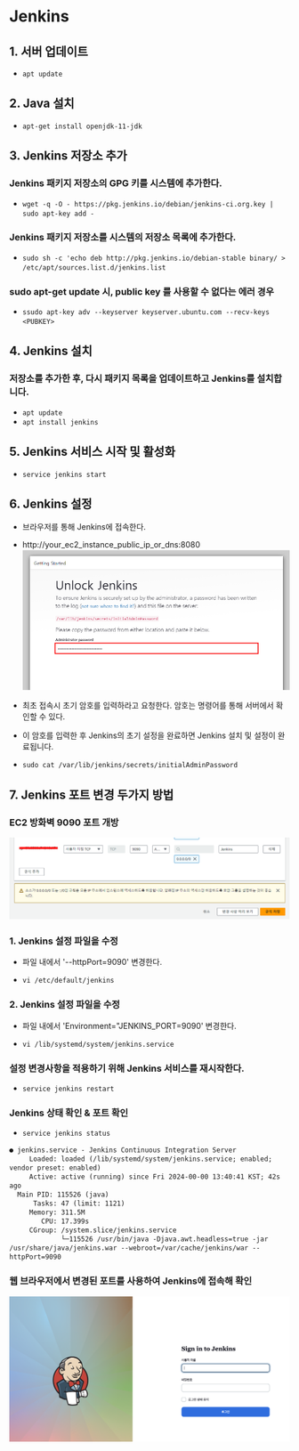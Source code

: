 # Jenkins

## 1. 서버 업데이트
* `apt update`

## 2. Java 설치
* `apt-get install openjdk-11-jdk`

## 3. Jenkins 저장소 추가
### Jenkins 패키지 저장소의 GPG 키를 시스템에 추가한다.
* `wget -q -O - https://pkg.jenkins.io/debian/jenkins-ci.org.key | sudo apt-key add -`

### Jenkins 패키지 저장소를 시스템의 저장소 목록에 추가한다.
* `sudo sh -c 'echo deb http://pkg.jenkins.io/debian-stable binary/ > /etc/apt/sources.list.d/jenkins.list`

### sudo apt-get update 시, public key 를 사용할 수 없다는 에러 경우
* `ssudo apt-key adv --keyserver keyserver.ubuntu.com --recv-keys <PUBKEY>`

## 4. Jenkins 설치
### 저장소를 추가한 후, 다시 패키지 목록을 업데이트하고 Jenkins를 설치합니다.
* `apt update`
* `apt install jenkins`


## 5. Jenkins 서비스 시작 및 활성화
* `service jenkins start`

## 6. Jenkins 설정
- 브라우저를 통해 Jenkins에 접속한다. 
- http://your_ec2_instance_public_ip_or_dns:8080
![](https://github.com/dididiri1/TIL/blob/main/Jenkins/images/01_01.png?raw=true)

- 최초 접속시 초기 암호를 입력하라고 요청한다. 암호는 명령어를 통해 서버에서 확인할 수 있다.
- 이 암호를 입력한 후 Jenkins의 초기 설정을 완료하면 Jenkins 설치 및 설정이 완료됩니다.
* `sudo cat /var/lib/jenkins/secrets/initialAdminPassword`

## 7. Jenkins 포트 변경 두가지 방법

### EC2 방화벽 9090 포트 개방
![](https://github.com/dididiri1/TIL/blob/main/Jenkins/images/01_03.png?raw=true)

### 1. Jenkins 설정 파일을 수정 
- 파일 내에서 '--httpPort=9090' 변경한다.
* `vi /etc/default/jenkins`


### 2. Jenkins 설정 파일을 수정 
- 파일 내에서 'Environment="JENKINS_PORT=9090' 변경한다.
* `vi /lib/systemd/system/jenkins.service`


### 설정 변경사항을 적용하기 위해 Jenkins 서비스를 재시작한다.
* `service jenkins restart`

### Jenkins 상태 확인 & 포트 확인 
* `service jenkins status`

``` log
● jenkins.service - Jenkins Continuous Integration Server
     Loaded: loaded (/lib/systemd/system/jenkins.service; enabled; vendor preset: enabled)
     Active: active (running) since Fri 2024-00-00 13:40:41 KST; 42s ago
  Main PID: 115526 (java)
      Tasks: 47 (limit: 1121)
     Memory: 311.5M
        CPU: 17.399s
     CGroup: /system.slice/jenkins.service
             └─115526 /usr/bin/java -Djava.awt.headless=true -jar /usr/share/java/jenkins.war --webroot=/var/cache/jenkins/war --httpPort=9090
``` 

### 웹 브라우저에서 변경된 포트를 사용하여 Jenkins에 접속해 확인 
![](https://github.com/dididiri1/TIL/blob/main/Jenkins/images/01_05.png?raw=true)


